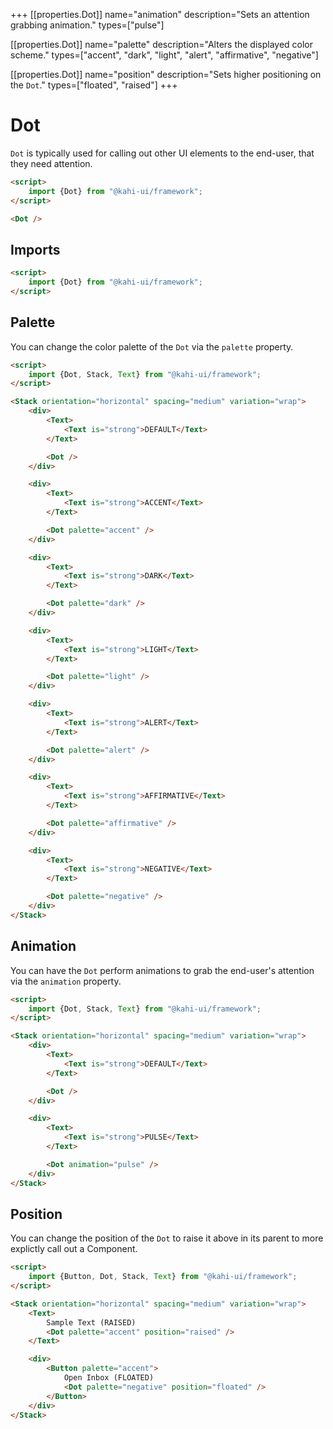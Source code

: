 +++
[[properties.Dot]]
name="animation"
description="Sets an attention grabbing animation."
types=["pulse"]

[[properties.Dot]]
name="palette"
description="Alters the displayed color scheme."
types=["accent", "dark", "light", "alert", "affirmative", "negative"]

[[properties.Dot]]
name="position"
description="Sets higher positioning on the <code>Dot</code>."
types=["floated", "raised"]
+++

# Dot

`Dot` is typically used for calling out other UI elements to the end-user, that they need attention.

```html repl Dot Preview
<script>
    import {Dot} from "@kahi-ui/framework";
</script>

<Dot />
```

## Imports

```html default Dot Imports
<script>
    import {Dot} from "@kahi-ui/framework";
</script>
```

## Palette

You can change the color palette of the `Dot` via the `palette` property.

```html repl Dot Palette
<script>
    import {Dot, Stack, Text} from "@kahi-ui/framework";
</script>

<Stack orientation="horizontal" spacing="medium" variation="wrap">
    <div>
        <Text>
            <Text is="strong">DEFAULT</Text>
        </Text>

        <Dot />
    </div>

    <div>
        <Text>
            <Text is="strong">ACCENT</Text>
        </Text>

        <Dot palette="accent" />
    </div>

    <div>
        <Text>
            <Text is="strong">DARK</Text>
        </Text>

        <Dot palette="dark" />
    </div>

    <div>
        <Text>
            <Text is="strong">LIGHT</Text>
        </Text>

        <Dot palette="light" />
    </div>

    <div>
        <Text>
            <Text is="strong">ALERT</Text>
        </Text>

        <Dot palette="alert" />
    </div>

    <div>
        <Text>
            <Text is="strong">AFFIRMATIVE</Text>
        </Text>

        <Dot palette="affirmative" />
    </div>

    <div>
        <Text>
            <Text is="strong">NEGATIVE</Text>
        </Text>

        <Dot palette="negative" />
    </div>
</Stack>
```

## Animation

You can have the `Dot` perform animations to grab the end-user's attention via the `animation` property.

```html repl Dot Animation
<script>
    import {Dot, Stack, Text} from "@kahi-ui/framework";
</script>

<Stack orientation="horizontal" spacing="medium" variation="wrap">
    <div>
        <Text>
            <Text is="strong">DEFAULT</Text>
        </Text>

        <Dot />
    </div>

    <div>
        <Text>
            <Text is="strong">PULSE</Text>
        </Text>

        <Dot animation="pulse" />
    </div>
</Stack>
```

## Position

You can change the position of the `Dot` to raise it above in its parent to more explictly call out a Component.

<!-- prettier-ignore -->
```html repl Dot Position
<script>
    import {Button, Dot, Stack, Text} from "@kahi-ui/framework";
</script>

<Stack orientation="horizontal" spacing="medium" variation="wrap">
    <Text>
        Sample Text (RAISED)
        <Dot palette="accent" position="raised" />
    </Text>

    <div>
        <Button palette="accent">
            Open Inbox (FLOATED)
            <Dot palette="negative" position="floated" />
        </Button>
    </div>
</Stack>
```
